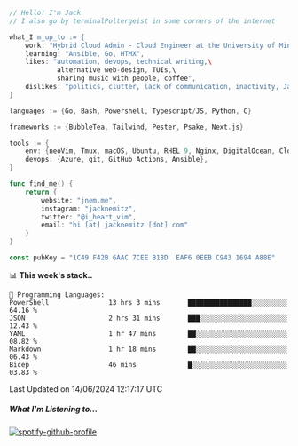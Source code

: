 ```go
// Hello! I'm Jack
// I also go by terminalPoltergeist in some corners of the internet

what_I'm_up_to := {
    work: "Hybrid Cloud Admin - Cloud Engineer at the University of Minnesota",
    learning: "Ansible, Go, HTMX",
    likes: "automation, devops, technical writing,\
            alternative web-design, TUIs,\
            sharing music with people, coffee",
    dislikes: "politics, clutter, lack of communication, inactivity, Java",
}

languages := {Go, Bash, Powershell, Typescript/JS, Python, C}

frameworks := {BubbleTea, Tailwind, Pester, Psake, Next.js}

tools := {
    env: {neoVim, Tmux, macOS, Ubuntu, RHEL 9, Nginx, DigitalOcean, Cloudflare},
    devops: {Azure, git, GitHub Actions, Ansible},
}

func find_me() {
    return {
        website: "jnem.me",
        instagram: "jacknemitz",
        twitter: "@i_heart_vim",
        email: "hi [at] jacknemitz [dot] com"
    }
}

const pubKey = "1C49 F42B 6AAC 7CEE B18D  EAF6 0EEB C943 1694 A88E"
```

<!--START_SECTION:waka-->
📊 **This week's stack..** 

```text
💬 Programming Languages: 
PowerShell               13 hrs 3 mins       ████████████████░░░░░░░░░   64.16 % 
JSON                     2 hrs 31 mins       ███░░░░░░░░░░░░░░░░░░░░░░   12.43 % 
YAML                     1 hr 47 mins        ██░░░░░░░░░░░░░░░░░░░░░░░   08.82 % 
Markdown                 1 hr 18 mins        ██░░░░░░░░░░░░░░░░░░░░░░░   06.43 % 
Bicep                    46 mins             █░░░░░░░░░░░░░░░░░░░░░░░░   03.83 % 
```


 Last Updated on 14/06/2024 12:17:17 UTC
<!--END_SECTION:waka-->

##### What I'm Listening to...

[![spotify-github-profile](https://spotify-github-profile.vercel.app/api/view?uid=jack.nemitz&cover_image=true&show_offline=true&bar_color=53b14f&bar_color_cover=false&background_color=121212FF)](https://spotify-github-profile.vercel.app/api/view?uid=jack.nemitz&redirect=true)
